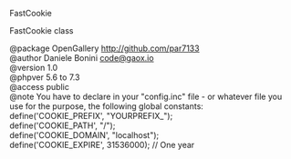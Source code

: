  FastCookie    
 
 FastCookie class    
 
 @package  OpenGallery http://github.com/par7133    
 @author   Daniele Bonini <code@gaox.io>    
 @version  1.0    
 @phpver   5.6 to 7.3      
 @access   public    
 @note You have to declare in your "config.inc" file - or whatever file you    
 use for the purpose, the following global constants:    
 define('COOKIE_PREFIX', "YOURPREFIX_");    
 define('COOKIE_PATH', "/");    
 define('COOKIE_DOMAIN', "localhost");     
 define('COOKIE_EXPIRE', 31536000); // One year    
